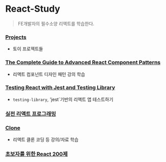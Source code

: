 # React-Study

> FE개발자의 필수소양 리액트를 학습한다.

### [Projects](https://github.com/Motiveko/studies/tree/master/React-Study/Projects)
- 토이 프로젝트들

### [The Complete Guide to Advanced React Component Patterns](https://github.com/Motiveko/studies/tree/master/React-Study/advanced-react-patterns-ultrasimplified)
- 리액트 컴포넌트 디자인 패턴 강의 학습

### [Testing React with Jest and Testing Library](https://github.com/Motiveko/studies/tree/master/React-Study/advanced-react-patterns-ultrasimplified)
- `testing-library`, 'jest`기반의 리액트 앱 테스트하기


### [실전 리액트 프로그래밍](https://github.com/Motiveko/studies/tree/master/React-Study/%EC%8B%A4%EC%A0%84%20%EB%A6%AC%EC%95%A1%ED%8A%B8%20%ED%94%84%EB%A1%9C%EA%B7%B8%EB%9E%98%EB%B0%8D)

### [Clone](https://github.com/Motiveko/studies/tree/master/React-Study/Clone)
- 리액트 클론 코딩 등 강의/자료 학습

### [초보자를 위한 React 200제](https://github.com/Motiveko/studies/tree/master/React-Study/%EC%B4%88%EB%B3%B4%EC%9E%90%EB%A5%BC%20%EC%9C%84%ED%95%9C%20React%20200%EC%A0%9C)
